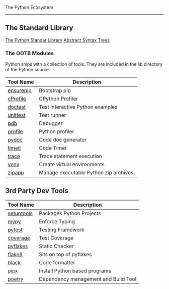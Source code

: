 The Python Ecosystem

---

## The Standard Library

[The Python Standar Library](https://docs.python.org/3/library/index.html)
[Abstract Syntax Trees](https://docs.python.org/3/library/ast.html)

### The OOTB Modules

Python ships with a collection of tools. They are included in the lib directory
of the Python source.

| Tool Name                                                     | Description                            |
| ------------------------------------------------------------- | -------------------------------------- |
| [ensurepip](https://docs.python.org/3/library/ensurepip.html) | Bootstrap pip                          |
| [cProfile](https://docs.python.org/3/library/profile.html)    | CPython Profiler                       |
| [doctest](https://docs.python.org/3/library/doctest.html)     | Test interactive Python examples       |
| [unittest](https://docs.python.org/3/library/unittest.html)   | Test runner                            |
| [pdb](https://docs.python.org/3/library/pdb.html)             | Debugger                               |
| [profile](https://docs.python.org/3/library/profile.html)     | Python profiler                        |
| [pydoc](https://docs.python.org/3/library/pydoc.html)         | Code doc generator                     |
| [timeit](https://docs.python.org/3/library/timeit.html)       | Code Timer                             |
| [trace](https://docs.python.org/3/library/trace.html)         | Trace statement execution              |
| [venv](https://docs.python.org/3/library/venv.html)           | Create virtual environments            |
| [zipapp](https://docs.python.org/3/library/zipapp.html)       | Manage executable Python zip archives. |

## 3rd Party Dev Tools

| Tool Name                                                  | Description                          |
| ---------------------------------------------------------- | ------------------------------------ |
| [setuptools](https://setuptools.readthedocs.io/en/latest/) | Packages Python Projects             |
| [mypy](http://www.mypy-lang.org/)                          | Enforce Typing                       |
| [pytest](https://docs.pytest.org/en/latest/)               | Testing Framework                    |
| [coverage](https://github.com/nedbat/coveragepy)           | Test Coverage                        |
| [pyflakes](https://github.com/PyCQA/pyflakes)              | Static Checker                       |
| [flake8](https://gitlab.com/pycqa/flake8)                  | Sits on top of pyflakes              |
| [black](https://github.com/psf/black)                      | Code formatter                       |
| [pipx](https://pipxproject.github.io/pipx/)                | Install Python based programs        |
| [poetry](https://python-poetry.org/)                       | Dependency management and Build Tool |
